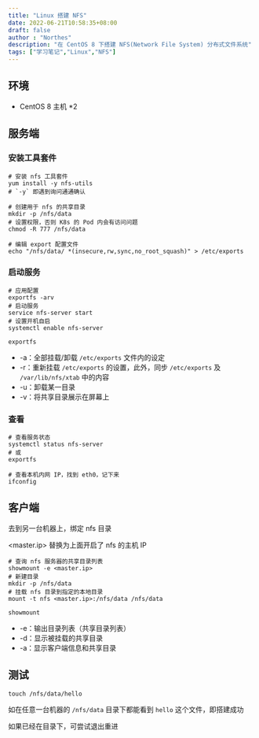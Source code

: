 ```yaml
---
title: "Linux 搭建 NFS"
date: 2022-06-21T10:58:35+08:00
draft: false
author : "Northes"
description: "在 CentOS 8 下搭建 NFS(Network File System) 分布式文件系统"
tags: ["学习笔记","Linux","NFS"]
---
```


## 环境
- CentOS 8 主机 *2

## 服务端
### 安装工具套件
```shell
# 安装 nfs 工具套件
yum install -y nfs-utils
# `-y` 即遇到询问通通确认

# 创建用于 nfs 的共享目录
mkdir -p /nfs/data
# 设置权限，否则 K8s 的 Pod 内会有访问问题
chmod -R 777 /nfs/data

# 编辑 export 配置文件
echo "/nfs/data/ *(insecure,rw,sync,no_root_squash)" > /etc/exports
```

### 启动服务
```shell
# 应用配置
exportfs -arv
# 启动服务
service nfs-server start
# 设置开机自启
systemctl enable nfs-server
```
`exportfs`
- -a：全部挂载/卸载 `/etc/exports` 文件内的设定
- -r：重新挂载 `/etc/exports` 的设置，此外，同步 `/etc/exports` 及 `/var/lib/nfs/xtab` 中的内容
- -u：卸载某一目录
- -v：将共享目录展示在屏幕上

### 查看
```shell
# 查看服务状态
systemctl status nfs-server
# 或
exportfs
```

```shell
# 查看本机内网 IP，找到 eth0，记下来
ifconfig
```

## 客户端
去到另一台机器上，绑定 nfs 目录

<master.ip> 替换为上面开启了 nfs 的主机 IP
```shell
# 查询 nfs 服务器的共享目录列表
showmount -e <master.ip>
# 新建目录
mkdir -p /nfs/data
# 挂载 nfs 目录到指定的本地目录
mount -t nfs <master.ip>:/nfs/data /nfs/data
```
`showmount`
- -e：输出目录列表（共享目录列表）
- -d：显示被挂载的共享目录
- -a：显示客户端信息和共享目录

## 测试
```shell
touch /nfs/data/hello
```
如在任意一台机器的 `/nfs/data` 目录下都能看到 `hello` 这个文件，即搭建成功

如果已经在目录下，可尝试退出重进
